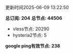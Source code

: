 更新时间2025-06-09 13:22:50

**总订阅: 204**
**总节点: 44506**
- vless节点: 20290
- hysteria2节点: 5

**google ping有效节点: 238**
